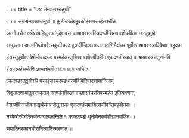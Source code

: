 +++
title = "२४ संन्यासश्चतुर्धा"

+++
सचसंन्यासश्चतुर्धा ॥ कुटीचकोबहूदकोहंसःपरमहंसश्चेति

अत्नोत्तरोत्तरःश्रेष्ठःबहिःकुट्यांगृहेवावसन्काषायवासास्त्रिदण्डीशिखायज्ञोपवीतवान्बन्धुषुगृहे

वाभुञ्जान आत्मनिष्ठोभवेत्सकुटीचकः पुत्रादीन्हित्वासप्तागाराणिभैक्षंचरन्पूर्वोक्ताषायवस्त्रादिवेषवान्बहूदकः

हंसस्तुपूर्वोक्तवेषोप्येकदण्डः परमहंसस्तुशिखायज्ञोपवीतहीन एकदण्डीस्यात् काषायवस्त्रंचतुर्णामपि

हंसपरमहंसयोःशिखायज्ञोपवीतसत्वासत्वाभ्यांभेदः

एकदण्डस्तुद्वयोरपि परमहंसस्यदण्डधारणंविविदिषादशायांनित्यम्

विद्वत्तादशायांतुकृताकृतम् नदण्डंनशिखांनाच्छादनंचरतिपरमहंस इतिश्रवणात्

वैराग्यंविनाजीवनाद्यर्थसंन्यासेतुनरकः एकदण्डंसमाश्रित्यजीवन्तिबहवोनराः ।

नरकेरौरवेघोरेकर्मत्यागात्पतन्तिते १ काष्ठदण्डो धृतोयेनसर्वशीज्ञानवर्जितः ।

सयातिनरकानघोरानित्यादिस्मरणात् ॥
